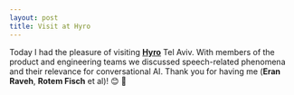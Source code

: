 ```yaml
---
layout: post
title: Visit at Hyro
---
```


Today I had the pleasure of visiting <strong><a href="https://www.hyro.ai/" target="_blank" rel="noopener">Hyro</a></strong> Tel Aviv. 
With members of the product and engineering teams we discussed speech-related phenomena and their relevance for conversational AI. Thank you for having me (<strong>Eran Raveh</strong>, <strong>Rotem Fisch</strong> et al)! &#128522; &#128075;

<!--![Foto]({{ site.url }}/images/interspeech_2022_2.jpg "Interspeech 2022 impressions"){:height="400" .center-image}-->

